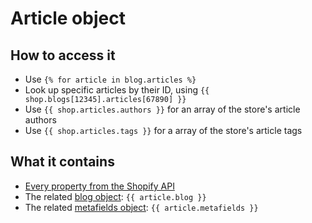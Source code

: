 # Article object

## How to access it

* Use `{% for article in blog.articles %}` 
* Look up specific articles by their ID, using `{{ shop.blogs[12345].articles[67890] }}`
* Use `{{ shop.articles.authors }}` for an array of the store's article authors
* Use `{{ shop.articles.tags }}` for a array of the store's article tags

## What it contains

* [Every property from the Shopify API](https://shopify.dev/docs/admin-api/rest/reference/online-store/article)
* The related [blog object](blog-object.md): `{{ article.blog }}`
* The related [metafields object](metafields-object.md): `{{ article.metafields }}`  



